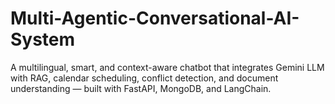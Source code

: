 # Multi-Agentic-Conversational-AI-System
A multilingual, smart, and context-aware chatbot that integrates Gemini LLM with RAG, calendar scheduling, conflict detection, and document understanding — built with FastAPI, MongoDB, and LangChain.
